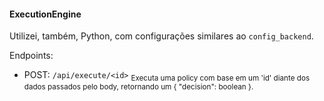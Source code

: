 #### ExecutionEngine

Utilizei, também, Python, com configurações similares ao `config_backend`.

Endpoints:

- POST: `/api/execute/<id>` <sub>Executa uma policy com base em um 'id' diante dos dados passados pelo body, retornando um { "decision": boolean }.</sub>
